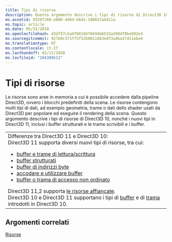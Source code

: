 ```yaml
---
title: Tipi di risorse
description: Questo argomento descrive i tipi di risorse di Direct3D 10, nonché i nuovi tipi in Direct3D 11, inclusi i buffer strutturati e le trame scrivibili e i buffer.
ms.assetid: 9329f260-e806-4d6d-b6d1-3d001fad411a
ms.topic: article
ms.date: 05/31/2018
ms.openlocfilehash: d3df57c5a4f6010df0494b6533a200d70be892e4
ms.sourcegitcommit: 927b9c371f75f52b8011483edf3a4ba37d11ebe4
ms.translationtype: HT
ms.contentlocale: it-IT
ms.lasthandoff: 02/11/2020
ms.locfileid: "104398511"
---
```

# <a name="types-of-resources"></a>Tipi di risorse

Le risorse sono aree in memoria a cui è possibile accedere dalla pipeline Direct3D, ovvero i blocchi predefiniti della scena. Le risorse contengono molti tipi di dati, ad esempio geometria, trame o dati dello shader usati da Direct3D per popolare ed eseguire il rendering della scena. Questo argomento descrive i tipi di risorse di Direct3D 10, nonché i nuovi tipi in Direct3D 11, inclusi i buffer strutturati e le trame scrivibili e i buffer.



<table>
<colgroup>
<col style="width: 100%" />
</colgroup>
<tbody>
<tr class="odd">
<td>Differenze tra Direct3D 11 e Direct3D 10:<br/> Direct3D 11 supporta diversi nuovi tipi di risorse, tra cui:<br/>
<ul>
<li><a href="direct3d-11-advanced-stages-cs-resources.md">buffer e trame di lettura/scrittura</a></li>
<li><a href="direct3d-11-advanced-stages-cs-resources.md">buffer strutturati</a></li>
<li><a href="direct3d-11-advanced-stages-cs-resources.md">buffer di indirizzi byte</a></li>
<li><a href="direct3d-11-advanced-stages-cs-resources.md">accodare e utilizzare buffer</a></li>
<li><a href="direct3d-11-advanced-stages-cs-resources.md">buffer o trama di accesso non ordinato</a></li>
</ul>
Direct3D 11,2 supporta <a href="tiled-resources.md">le risorse affiancate</a>.<br/> Direct3D 10 e Direct3D 11 supportano i tipi di <a href="overviews-direct3d-11-resources-buffers-intro.md">buffer</a> e di <a href="overviews-direct3d-11-resources-textures-intro.md">trama</a> introdotti in Direct3D 10.<br/></td>
</tr>
</tbody>
</table>



 

## <a name="related-topics"></a>Argomenti correlati

<dl> <dt>

[Risorse](overviews-direct3d-11-resources.md)
</dt> </dl>

 

 





